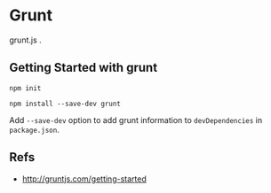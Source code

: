 Grunt
======

grunt.js .


Getting Started with grunt
-----------------------

    npm init

    npm install --save-dev grunt

Add `--save-dev` option to add grunt information to `devDependencies` in
`package.json`.


Refs
----

* <http://gruntjs.com/getting-started>

